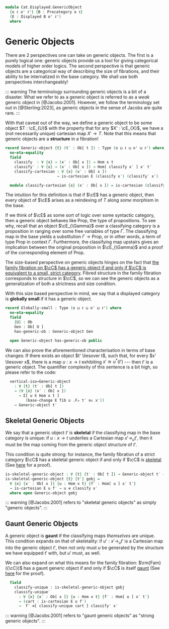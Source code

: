 <!--
```agda
open import Cat.Displayed.Base
open import Cat.Displayed.Cartesian
open import Cat.Displayed.Cartesian.Indexing
open import Cat.Prelude

import Cat.Displayed.Morphism
import Cat.Displayed.Reasoning
```
-->

```agda
module Cat.Displayed.GenericObject
  {o ℓ o' ℓ'} {B : Precategory o ℓ}
  (E : Displayed B o' ℓ')
  where
```

<!--
```agda
open Precategory B
open Displayed E
open Cat.Displayed.Morphism E
open Cat.Displayed.Reasoning E
open Functor
```
-->

# Generic Objects

There are 2 perspectives one can take on generic objects. The first is a
purely logical one: generic objects provide us a tool for giving
categorical models of higher order logics. The second perspective is
that generic objects are a categorical way of describing the size of
fibrations, and their ability to be internalized in the base category.
We shall use both perspectives interchangeably!

::: warning
The terminology surrounding generic objects is a bit of a disaster.
What we refer to as a generic object is referred to as a
*weak* generic object in [@Jacobs:2001]. However, we follow the
terminology set out in [@Sterling:2023], as generic objects in the sense
of Jacobs are quite rare.
:::

With that caveat out of the way, we define a generic object to be some
object $T : \cE_{U}$ with the property that for any $X' : \cE_{X}$, we
have a (not necessarily unique) cartesian map $X' \to T$. Note that this
means that generic objects are a **structure** in a fibration!

```agda
record Generic-object {t} (t′ : Ob[ t ]) : Type (o ⊔ ℓ ⊔ o' ⊔ ℓ') where
  no-eta-equality
  field
    classify  : ∀ {x} → (x′ : Ob[ x ]) → Hom x t
    classify′ : ∀ {x} → (x′ : Ob[ x ]) → Hom[ classify x′ ] x′ t′
    classify-cartesian : ∀ {x} (x′ : Ob[ x ])
                       → is-cartesian E (classify x′) (classify′ x′)

  module classify-cartesian {x} (x′ : Ob[ x ]) = is-cartesian (classify-cartesian x′)
```

The intuition for this definition is that if $\cE$ has a generic object,
then every object of $\cE$ arises as a reindexing of $T$ along *some*
morphism in the base.

If we think of $\cE$ as some sort of logic over some syntactic category,
then a generic object behaves like $\mathrm{Prop}$, the type of
propositions. To see why, recall that an object $\cE_{\Gamma}$ over a
classifying category is a proposition in ranging over some free
variables of type $\Gamma$. The classifying map in the base yields a
substitution $\Gamma \to \mathrm{Prop}$, or in other words, a term of
type $\mathrm{Prop}$ in context $\Gamma$.  Furthermore, the classifying
map upstairs gives an implication between the original proposition in
$\cE_{\Gamma}$ and a proof of the corresponding element of
$\mathrm{Prop}$.

The size-based perspective on generic objects hinges on the fact that
[the family fibration on $\cC$ has a generic object if and only if $\cC$
is equivalent to a small, strict category][fam-generic].  Fibred
structure in the family fibration corresponds to structure in $\cC$, so
we can see the generic objects as a generalization of both a strictness
and size condition.

[fam-generic]: Cat.Displayed.Instances.Family.html#generic-objects

With this size based perspective in mind, we say that a displayed
category is **globally small** if it has a generic object.

```agda
record Globally-small : Type (o ⊔ ℓ ⊔ o' ⊔ ℓ') where
  no-eta-equality
  field
    {U} : Ob
    Gen : Ob[ U ]
    has-generic-ob : Generic-object Gen

  open Generic-object has-generic-ob public
```

<!--
```agda
module _ (fib : Cartesian-fibration E) where
  open Cartesian-fibration fib
```
-->

We can also prove the aforementioned characterisation in terms of base
changes: If there exists an object $t' \liesover t$, such that, for
every $x' \liesover x$, there is a map $u : x \to t$ exhibiting $x'
\cong u^*(t')$ --- then $t'$ is a generic object. The quantifier
complexity of this sentence is a bit high, so please refer to the code:

```agda
  vertical-iso→Generic-object
    : ∀ {t} (t′ : Ob[ t ])
    → (∀ {x} (x′ : Ob[ x ])
      → Σ[ u ∈ Hom x t ]
         (base-change E fib u .F₀ t′ ≅↓ x′))
    → Generic-object t′

```

<!--
```agda
  vertical-iso→Generic-object {t} t′ viso = gobj where
    open Generic-object
    open has-lift

    module viso {x} (x′ : Ob[ x ]) = _≅[_]_ (viso x′ .snd)

    gobj : Generic-object t′
    gobj .classify x′ = viso x′ .fst
    gobj .classify′ x′ =
      hom[ idr _ ] (has-lift.lifting _ t′ ∘′ viso.from′ x′)
    gobj .classify-cartesian x′ .is-cartesian.universal m h′ =
      hom[ idl _ ] (viso.to′ x′ ∘′ universal (viso x′ .fst) t′ m h′)
    gobj .classify-cartesian x′ .is-cartesian.commutes m h′ =
      hom[] (lifting _ _ ∘′ viso.from′ x′) ∘′ hom[] (viso.to′ x′ ∘′ universal _ _ _ _) ≡˘⟨ split _ _ ⟩
      hom[] ((lifting _ _ ∘′ viso.from′ x′) ∘′ (viso.to′ x′ ∘′ universal _ _ _ _))     ≡⟨ weave _ _ refl (cancel-inner[] _ (viso.invr′ x′)) ⟩
      hom[] (lifting _ _ ∘′ universal _ _ _ _)                                         ≡⟨ shiftl _ (has-lift.commutes _ _ _ _) ⟩
      h′ ∎
    gobj .classify-cartesian x′ .is-cartesian.unique {m = m} {h′ = h′} m′ p =
      m′                                                            ≡⟨ shiftr (sym (idl _) ∙ sym (idl _)) (insertl′ _ (viso.invl′ x′)) ⟩
      hom[] (viso.to′ x′ ∘′ viso.from′ x′ ∘′ m′)                    ≡⟨ reindex _ _ ∙ sym (hom[]-∙ (idl _) (idl _))  ∙ ap hom[] (unwhisker-r (idl _) (idl _)) ⟩
      hom[] (viso.to′ x′ ∘′ ⌜ hom[ idl _ ] (viso.from′ x′ ∘′ m′) ⌝) ≡⟨ ap! (unique _ _ _ (whisker-r _ ∙ assoc[] ∙ unwhisker-l (ap (_∘ m) (idr _)) _ ∙ p)) ⟩
      hom[] (viso.to′ x′ ∘′ universal _ _ _ h′) ∎
```
-->

## Skeletal Generic Objects

We say that a generic object $t'$ is **skeletal** if the classifying map
in the base category is unique: if $u : x \to t$ underlies a Cartesian
map $x' \to_u t'$, then it must be the map coming from the generic object
structure of $t'$.

This condition is quite strong: for instance, the family fibration of a
strict category $\cC$ has a skeletal generic object if and only if $\cC$
is [skeletal] (See [here](Cat.Displayed.Instances.Family.html#skeletal-generic-objects)
for a proof).

[skeletal]: Cat.Skeletal.html

```agda
is-skeletal-generic-object : ∀ {t} {t′ : Ob[ t ]} → Generic-object t′ → Type _
is-skeletal-generic-object {t} {t′} gobj =
  ∀ {x} {x′ : Ob[ x ]} {u : Hom x t} {f′ : Hom[ u ] x′ t′}
  → is-cartesian E u f′ → u ≡ classify x′
  where open Generic-object gobj
```

::: warning
[@Jacobs:2001] refers to "skeletal generic objects" as simply "generic objects".
:::

<!--
```agda
is-skeletal-generic-object-is-prop
  : ∀ {t} {t′ : Ob[ t ]} {gobj : Generic-object t′}
  → is-prop (is-skeletal-generic-object gobj)
is-skeletal-generic-object-is-prop = hlevel!
```
-->

## Gaunt Generic Objects

A generic object is **gaunt** if the classifying maps _themselves_ are
unique. This condition expands on that of skeletality: if $u' : x' \to_u
t'$ is a Cartesian map into the generic object $t'$, then not only must
$u$ be generated by the structure we have equipped $t'$ with, but $u'$
must, as well.

We can also expand on what this means for the family fibration:
$\rm{Fam}({\cC})$ has a gaunt generic object if and only if $\cC$ is itself
[gaunt] (See [here](Cat.Displayed.Instances.Family.html#gaunt-generic-objects)
for the proof).

[gaunt]: Cat.Gaunt.html

<!--
```agda
record is-gaunt-generic-object
  {t} {t′ : Ob[ t ]}
  (gobj : Generic-object t′)
  : Type (o ⊔ ℓ ⊔ o' ⊔ ℓ') where
  no-eta-equality
  open Generic-object gobj
```
-->

```agda
  field
    classify-unique : is-skeletal-generic-object gobj
    classify-unique′
      : ∀ {x} {x′ : Ob[ x ]} {u : Hom x t} {f′ : Hom[ u ] x′ t′}
      → (cart : is-cartesian E u f′)
      →  f′ ≡[ classify-unique cart ] classify′ x′
```

<!--
```agda
gaunt-generic-object→skeletal-generic-object
  : ∀ {t} {t′ : Ob[ t ]} {gobj : Generic-object t′}
  → is-gaunt-generic-object gobj → is-skeletal-generic-object gobj
gaunt-generic-object→skeletal-generic-object =
  is-gaunt-generic-object.classify-unique
```
-->

::: warning
[@Jacobs:2001] refers to "gaunt generic objects" as "strong generic objects".
:::

<!--
```agda
is-gaunt-generic-object-is-prop
  : ∀ {t} {t′ : Ob[ t ]} {gobj : Generic-object t′}
  → is-prop (is-gaunt-generic-object gobj)
is-gaunt-generic-object-is-prop = Iso→is-hlevel 1 eqv $
  Σ-is-hlevel 1 hlevel! λ _ →
  Π-is-hlevel′ 1 λ _ → Π-is-hlevel′ 1 λ _ → Π-is-hlevel′ 1 λ _ → Π-is-hlevel′ 1 λ _ →
  Π-is-hlevel 1 λ _ →
  PathP-is-hlevel' 1 (Hom[ _ ]-set _ _) _ _
  where unquoteDecl eqv = declare-record-iso eqv (quote is-gaunt-generic-object)
```
-->
